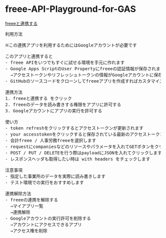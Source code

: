 # freee-API-Playground-for-GAS

<a href="https://accounts.secure.freee.co.jp/public_api/authorize?client_id=c5f4e365ce4dee9df3d8ecb0d99794b77ebba3624f90db02de0c8cc58bab3c72&redirect_uri=https%3A%2F%2Fscript.google.com%2Fmacros%2Fs%2FAKfycbzcDPjC5EbWBNO15UlYei9yXAbfB96hVByUyhBbr4nVh4xgLA4e%2Fexec&response_type=code">freeeと連携する</a>
<br>

<pre>
利用方法

※この連携アプリを利用するためにはGoogleアカウントが必要です

このアプリと連携すると
- freee APIをいつでもすぐに試せる環境を手元に作れます
- Google Apps ScriptのUser Propertyにfreeeの認証情報が保存されます
  →アクセストークンやリフレッシュトークンの情報がGoogleアカウントに保存されます
- GitHubのソースコードをクローンしてfreeeアプリを作成すればカスタマイズも自由です

連携方法
1. freeeと連携する をクリック
2. freeeのデータを読み書きする権限をアプリに許可する
3. Googleアカウントにアプリの実行を許可する

使い方
- token refreshをクリックするとアクセストークンが更新されます
- your accesstokenをクリックすると保存されている最新のアクセストークンが表示されます
- 会計freee / 人事労務freeeを選択します
- requestにcompaniesなどのリソースやパラメータを入れてGETボタンをクリックします
- POST / PUT / DELETEを行う際はpayloadにJSONを入れてクリックします
- レスポンスヘッダも取得したい時は with headers をチェックします

注意事項
- 指定した事業所のデータを実際に読み書きします
- テスト環境での実行をおすすめします

連携解除方法
- freeeの連携を解除する
  →マイアプリ一覧 
  →連携解除
- Googleアカウントの実行許可を削除する
  →アカウントにアクセスできるアプリ 
  →アクセス権を削除
  
</pre>

